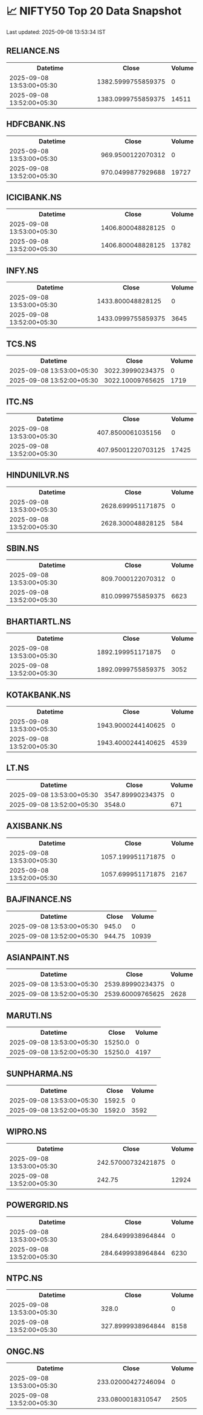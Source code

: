 # 📈 NIFTY50 Top 20 Data Snapshot

Last updated: 2025-09-08 13:53:34 IST

## RELIANCE.NS

<table>
  <tr><th>Datetime</th><th>Close</th><th>Volume</th></tr>
  <tr><td>2025-09-08 13:53:00+05:30</td><td>1382.5999755859375</td><td>0</td></tr>
  <tr><td>2025-09-08 13:52:00+05:30</td><td>1383.0999755859375</td><td>14511</td></tr>
</table>

## HDFCBANK.NS

<table>
  <tr><th>Datetime</th><th>Close</th><th>Volume</th></tr>
  <tr><td>2025-09-08 13:53:00+05:30</td><td>969.9500122070312</td><td>0</td></tr>
  <tr><td>2025-09-08 13:52:00+05:30</td><td>970.0499877929688</td><td>19727</td></tr>
</table>

## ICICIBANK.NS

<table>
  <tr><th>Datetime</th><th>Close</th><th>Volume</th></tr>
  <tr><td>2025-09-08 13:53:00+05:30</td><td>1406.800048828125</td><td>0</td></tr>
  <tr><td>2025-09-08 13:52:00+05:30</td><td>1406.800048828125</td><td>13782</td></tr>
</table>

## INFY.NS

<table>
  <tr><th>Datetime</th><th>Close</th><th>Volume</th></tr>
  <tr><td>2025-09-08 13:53:00+05:30</td><td>1433.800048828125</td><td>0</td></tr>
  <tr><td>2025-09-08 13:52:00+05:30</td><td>1433.0999755859375</td><td>3645</td></tr>
</table>

## TCS.NS

<table>
  <tr><th>Datetime</th><th>Close</th><th>Volume</th></tr>
  <tr><td>2025-09-08 13:53:00+05:30</td><td>3022.39990234375</td><td>0</td></tr>
  <tr><td>2025-09-08 13:52:00+05:30</td><td>3022.10009765625</td><td>1719</td></tr>
</table>

## ITC.NS

<table>
  <tr><th>Datetime</th><th>Close</th><th>Volume</th></tr>
  <tr><td>2025-09-08 13:53:00+05:30</td><td>407.8500061035156</td><td>0</td></tr>
  <tr><td>2025-09-08 13:52:00+05:30</td><td>407.95001220703125</td><td>17425</td></tr>
</table>

## HINDUNILVR.NS

<table>
  <tr><th>Datetime</th><th>Close</th><th>Volume</th></tr>
  <tr><td>2025-09-08 13:53:00+05:30</td><td>2628.699951171875</td><td>0</td></tr>
  <tr><td>2025-09-08 13:52:00+05:30</td><td>2628.300048828125</td><td>584</td></tr>
</table>

## SBIN.NS

<table>
  <tr><th>Datetime</th><th>Close</th><th>Volume</th></tr>
  <tr><td>2025-09-08 13:53:00+05:30</td><td>809.7000122070312</td><td>0</td></tr>
  <tr><td>2025-09-08 13:52:00+05:30</td><td>810.0999755859375</td><td>6623</td></tr>
</table>

## BHARTIARTL.NS

<table>
  <tr><th>Datetime</th><th>Close</th><th>Volume</th></tr>
  <tr><td>2025-09-08 13:53:00+05:30</td><td>1892.199951171875</td><td>0</td></tr>
  <tr><td>2025-09-08 13:52:00+05:30</td><td>1892.0999755859375</td><td>3052</td></tr>
</table>

## KOTAKBANK.NS

<table>
  <tr><th>Datetime</th><th>Close</th><th>Volume</th></tr>
  <tr><td>2025-09-08 13:53:00+05:30</td><td>1943.9000244140625</td><td>0</td></tr>
  <tr><td>2025-09-08 13:52:00+05:30</td><td>1943.4000244140625</td><td>4539</td></tr>
</table>

## LT.NS

<table>
  <tr><th>Datetime</th><th>Close</th><th>Volume</th></tr>
  <tr><td>2025-09-08 13:53:00+05:30</td><td>3547.89990234375</td><td>0</td></tr>
  <tr><td>2025-09-08 13:52:00+05:30</td><td>3548.0</td><td>671</td></tr>
</table>

## AXISBANK.NS

<table>
  <tr><th>Datetime</th><th>Close</th><th>Volume</th></tr>
  <tr><td>2025-09-08 13:53:00+05:30</td><td>1057.199951171875</td><td>0</td></tr>
  <tr><td>2025-09-08 13:52:00+05:30</td><td>1057.699951171875</td><td>2167</td></tr>
</table>

## BAJFINANCE.NS

<table>
  <tr><th>Datetime</th><th>Close</th><th>Volume</th></tr>
  <tr><td>2025-09-08 13:53:00+05:30</td><td>945.0</td><td>0</td></tr>
  <tr><td>2025-09-08 13:52:00+05:30</td><td>944.75</td><td>10939</td></tr>
</table>

## ASIANPAINT.NS

<table>
  <tr><th>Datetime</th><th>Close</th><th>Volume</th></tr>
  <tr><td>2025-09-08 13:53:00+05:30</td><td>2539.89990234375</td><td>0</td></tr>
  <tr><td>2025-09-08 13:52:00+05:30</td><td>2539.60009765625</td><td>2628</td></tr>
</table>

## MARUTI.NS

<table>
  <tr><th>Datetime</th><th>Close</th><th>Volume</th></tr>
  <tr><td>2025-09-08 13:53:00+05:30</td><td>15250.0</td><td>0</td></tr>
  <tr><td>2025-09-08 13:52:00+05:30</td><td>15250.0</td><td>4197</td></tr>
</table>

## SUNPHARMA.NS

<table>
  <tr><th>Datetime</th><th>Close</th><th>Volume</th></tr>
  <tr><td>2025-09-08 13:53:00+05:30</td><td>1592.5</td><td>0</td></tr>
  <tr><td>2025-09-08 13:52:00+05:30</td><td>1592.0</td><td>3592</td></tr>
</table>

## WIPRO.NS

<table>
  <tr><th>Datetime</th><th>Close</th><th>Volume</th></tr>
  <tr><td>2025-09-08 13:53:00+05:30</td><td>242.57000732421875</td><td>0</td></tr>
  <tr><td>2025-09-08 13:52:00+05:30</td><td>242.75</td><td>12924</td></tr>
</table>

## POWERGRID.NS

<table>
  <tr><th>Datetime</th><th>Close</th><th>Volume</th></tr>
  <tr><td>2025-09-08 13:53:00+05:30</td><td>284.6499938964844</td><td>0</td></tr>
  <tr><td>2025-09-08 13:52:00+05:30</td><td>284.6499938964844</td><td>6230</td></tr>
</table>

## NTPC.NS

<table>
  <tr><th>Datetime</th><th>Close</th><th>Volume</th></tr>
  <tr><td>2025-09-08 13:53:00+05:30</td><td>328.0</td><td>0</td></tr>
  <tr><td>2025-09-08 13:52:00+05:30</td><td>327.8999938964844</td><td>8158</td></tr>
</table>

## ONGC.NS

<table>
  <tr><th>Datetime</th><th>Close</th><th>Volume</th></tr>
  <tr><td>2025-09-08 13:53:00+05:30</td><td>233.02000427246094</td><td>0</td></tr>
  <tr><td>2025-09-08 13:52:00+05:30</td><td>233.0800018310547</td><td>2505</td></tr>
</table>

